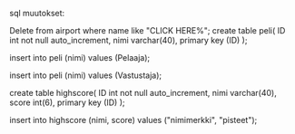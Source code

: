 sql muutokset:

Delete from airport where name like "CLICK HERE%";
create table peli(
  ID int not null auto_increment,
  nimi varchar(40),
  primary key (ID)
);

insert into peli (nimi) values (Pelaaja);

insert into peli (nimi) values (Vastustaja);

create table highscore(
  ID int not null auto_increment,
  nimi varchar(40),
  score int(6),
  primary key (ID)
);

insert into highscore (nimi, score) values ("nimimerkki", "pisteet");
